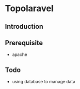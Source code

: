 # Topolaravel

## Introduction

## Prerequisite

- apache

## Todo

- using database to manage data
